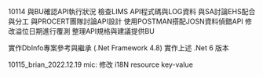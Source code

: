 10114
與BU確認API執行狀況
檢查LIMS API程式碼與LOG資料
與SA討論EHS配合與分工
與PROCERT團隊討論API設計
使用POSTMAN搭配JOSN資料偵錯API
修改溢位日期進行覆測
整理API規格與建議提供BU

實作DbInfo專案參考與繼承 (.Net Framework 4.8)
實作上述 .Net 6 版本

10115_brian_2022.12.19
mic: 修改 i18N resource key-value